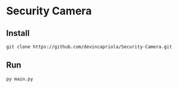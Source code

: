 # Security Camera 

## Install

```
git clone https://github.com/devincapriola/Security-Camera.git
```

## Run

```
py main.py
```
